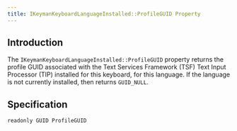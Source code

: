 ```yaml
---
title: IKeymanKeyboardLanguageInstalled::ProfileGUID Property
---
```


## Introduction

The `IKeymanKeyboardLanguageInstalled::ProfileGUID` property returns the
profile GUID associated with the Text Services Framework (TSF) Text
Input Processor (TIP) installed for this keyboard, for this language. If
the language is not currently installed, then returns `GUID_NULL`.

## Specification

``` clike
readonly GUID ProfileGUID
```
